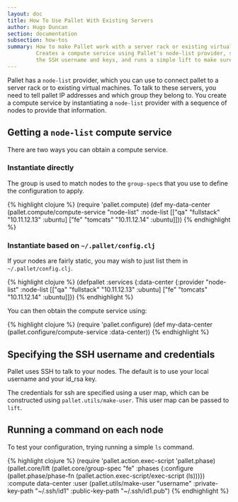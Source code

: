 ```yaml
---
layout: doc
title: How To Use Pallet With Existing Servers
author: Hugo Duncan
section: documentation
subsection: how-tos
summary: How to make Pallet work with a server rack or existing virtual machines.
         Creates a compute service using Pallet's node-list provider, specifies
         the SSH username and keys, and runs a simple lift to make sure everything works.
---
```


Pallet has a `node-list` provider, which you can use to connect pallet to a
server rack or to existing virtual machines. To talk to these servers, you need
to tell pallet IP addresses and which group they belong to. You create a compute
service by instantiating a `node-list` provider with a sequence of nodes to
provide that information.

## Getting a `node-list` compute service

There are two ways you can obtain a compute service.

### Instantiate directly
The group is used to match nodes to the `group-spec`s that you use to define the
configuration to apply.

{% highlight clojure %}
(require 'pallet.compute)
(def my-data-center
  (pallet.compute/compute-service
    "node-list"
     :node-list [["qa" "fullstack" "10.11.12.13" :ubuntu]
                 ["fe" "tomcats" "10.11.12.14" :ubuntu]]))
{% endhighlight %}

### Instantiate based on `~/.pallet/config.clj`

If your nodes are fairly static, you may wish to just list them in `~/.pallet/config.clj`.

{% highlight clojure %}
(defpallet
  :services
  {:data-center {:provider "node-list"
                 :node-list [["qa" "fullstack" "10.11.12.13" :ubuntu]
                             ["fe" "tomcats" "10.11.12.14" :ubuntu]]})
{% endhighlight %}

You can then obtain the compute service using:

{% highlight clojure %}
(require 'pallet.configure)
(def my-data-center
  (pallet.configure/compute-service :data-center))
{% endhighlight %}

## Specifying the SSH username and credentials

Pallet uses SSH to talk to your nodes. The default is to use your local username
and your id_rsa key.

The credentials for ssh are specified using a user map, which can be constructed
using `pallet.utils/make-user`. This user map can be passed to `lift`.

## Running a command on each node

To test your configuration, trying running a simple `ls` command.

{% highlight clojure %}
(require 'pallet.action.exec-script 'pallet.phase)
(pallet.core/lift
 (pallet.core/group-spec
  "fe"
  :phases {:configure (pallet.phase/phase-fn
                       (pallet.action.exec-script/exec-script (ls)))})
  :compute data-center
  :user (pallet.utils/make-user
         "username"
         :private-key-path "~/.ssh/id1"
         :public-key-path "~/.ssh/id1.pub")
{% endhighlight %}
